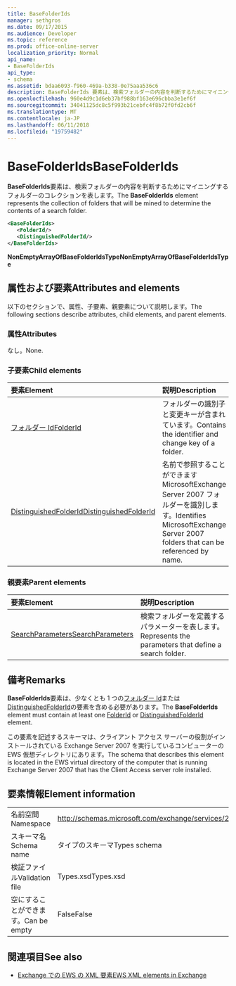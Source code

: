 ```yaml
---
title: BaseFolderIds
manager: sethgros
ms.date: 09/17/2015
ms.audience: Developer
ms.topic: reference
ms.prod: office-online-server
localization_priority: Normal
api_name:
- BaseFolderIds
api_type:
- schema
ms.assetid: bdaa6093-f960-469a-b338-0e75aaa536c6
description: BaseFolderIds 要素は、検索フォルダーの内容を判断するためにマイニングするフォルダーのコレクションを表します。
ms.openlocfilehash: 960e4d9c1d6eb37bf988bf163e696cbba3e1ef6f
ms.sourcegitcommit: 34041125dc8c5f993b21cebfc4f8b72f0fd2cb6f
ms.translationtype: MT
ms.contentlocale: ja-JP
ms.lasthandoff: 06/11/2018
ms.locfileid: "19759482"
---
```

# <a name="basefolderids"></a><span data-ttu-id="260fd-103">BaseFolderIds</span><span class="sxs-lookup"><span data-stu-id="260fd-103">BaseFolderIds</span></span>

<span data-ttu-id="260fd-104">**BaseFolderIds**要素は、検索フォルダーの内容を判断するためにマイニングするフォルダーのコレクションを表します。</span><span class="sxs-lookup"><span data-stu-id="260fd-104">The **BaseFolderIds** element represents the collection of folders that will be mined to determine the contents of a search folder.</span></span> 
  
```xml
<BaseFolderIds>
   <FolderId/>
   <DistinguishedFolderId/>
</BaseFolderIds>
```

 <span data-ttu-id="260fd-105">**NonEmptyArrayOfBaseFolderIdsType**</span><span class="sxs-lookup"><span data-stu-id="260fd-105">**NonEmptyArrayOfBaseFolderIdsType**</span></span>
## <a name="attributes-and-elements"></a><span data-ttu-id="260fd-106">属性および要素</span><span class="sxs-lookup"><span data-stu-id="260fd-106">Attributes and elements</span></span>

<span data-ttu-id="260fd-107">以下のセクションで、属性、子要素、親要素について説明します。</span><span class="sxs-lookup"><span data-stu-id="260fd-107">The following sections describe attributes, child elements, and parent elements.</span></span>
  
### <a name="attributes"></a><span data-ttu-id="260fd-108">属性</span><span class="sxs-lookup"><span data-stu-id="260fd-108">Attributes</span></span>

<span data-ttu-id="260fd-109">なし。</span><span class="sxs-lookup"><span data-stu-id="260fd-109">None.</span></span>
  
### <a name="child-elements"></a><span data-ttu-id="260fd-110">子要素</span><span class="sxs-lookup"><span data-stu-id="260fd-110">Child elements</span></span>

|<span data-ttu-id="260fd-111">**要素**</span><span class="sxs-lookup"><span data-stu-id="260fd-111">**Element**</span></span>|<span data-ttu-id="260fd-112">**説明**</span><span class="sxs-lookup"><span data-stu-id="260fd-112">**Description**</span></span>|
|:-----|:-----|
|[<span data-ttu-id="260fd-113">フォルダー Id</span><span class="sxs-lookup"><span data-stu-id="260fd-113">FolderId</span></span>](folderid.md) <br/> |<span data-ttu-id="260fd-114">フォルダーの識別子と変更キーが含まれています。</span><span class="sxs-lookup"><span data-stu-id="260fd-114">Contains the identifier and change key of a folder.</span></span>  <br/> |
|[<span data-ttu-id="260fd-115">DistinguishedFolderId</span><span class="sxs-lookup"><span data-stu-id="260fd-115">DistinguishedFolderId</span></span>](distinguishedfolderid.md) <br/> |<span data-ttu-id="260fd-116">名前で参照することができます MicrosoftExchange Server 2007 フォルダーを識別します。</span><span class="sxs-lookup"><span data-stu-id="260fd-116">Identifies MicrosoftExchange Server 2007 folders that can be referenced by name.</span></span>  <br/> |
   
### <a name="parent-elements"></a><span data-ttu-id="260fd-117">親要素</span><span class="sxs-lookup"><span data-stu-id="260fd-117">Parent elements</span></span>

|<span data-ttu-id="260fd-118">**要素**</span><span class="sxs-lookup"><span data-stu-id="260fd-118">**Element**</span></span>|<span data-ttu-id="260fd-119">**説明**</span><span class="sxs-lookup"><span data-stu-id="260fd-119">**Description**</span></span>|
|:-----|:-----|
|[<span data-ttu-id="260fd-120">SearchParameters</span><span class="sxs-lookup"><span data-stu-id="260fd-120">SearchParameters</span></span>](searchparameters.md) <br/> |<span data-ttu-id="260fd-121">検索フォルダーを定義するパラメーターを表します。</span><span class="sxs-lookup"><span data-stu-id="260fd-121">Represents the parameters that define a search folder.</span></span>  <br/> |
   
## <a name="remarks"></a><span data-ttu-id="260fd-122">備考</span><span class="sxs-lookup"><span data-stu-id="260fd-122">Remarks</span></span>

<span data-ttu-id="260fd-123">**BaseFolderIds**要素は、少なくとも 1 つの[フォルダー Id](folderid.md)または[DistinguishedFolderId](distinguishedfolderid.md)の要素を含める必要があります。</span><span class="sxs-lookup"><span data-stu-id="260fd-123">The **BaseFolderIds** element must contain at least one [FolderId](folderid.md) or [DistinguishedFolderId](distinguishedfolderid.md) element.</span></span> 
  
<span data-ttu-id="260fd-124">この要素を記述するスキーマは、クライアント アクセス サーバーの役割がインストールされている Exchange Server 2007 を実行しているコンピューターの EWS 仮想ディレクトリにあります。</span><span class="sxs-lookup"><span data-stu-id="260fd-124">The schema that describes this element is located in the EWS virtual directory of the computer that is running Exchange Server 2007 that has the Client Access server role installed.</span></span>
  
## <a name="element-information"></a><span data-ttu-id="260fd-125">要素情報</span><span class="sxs-lookup"><span data-stu-id="260fd-125">Element information</span></span>

|||
|:-----|:-----|
|<span data-ttu-id="260fd-126">名前空間</span><span class="sxs-lookup"><span data-stu-id="260fd-126">Namespace</span></span>  <br/> |http://schemas.microsoft.com/exchange/services/2006/types  <br/> |
|<span data-ttu-id="260fd-127">スキーマ名</span><span class="sxs-lookup"><span data-stu-id="260fd-127">Schema name</span></span>  <br/> |<span data-ttu-id="260fd-128">タイプのスキーマ</span><span class="sxs-lookup"><span data-stu-id="260fd-128">Types schema</span></span>  <br/> |
|<span data-ttu-id="260fd-129">検証ファイル</span><span class="sxs-lookup"><span data-stu-id="260fd-129">Validation file</span></span>  <br/> |<span data-ttu-id="260fd-130">Types.xsd</span><span class="sxs-lookup"><span data-stu-id="260fd-130">Types.xsd</span></span>  <br/> |
|<span data-ttu-id="260fd-131">空にすることができます。</span><span class="sxs-lookup"><span data-stu-id="260fd-131">Can be empty</span></span>  <br/> |<span data-ttu-id="260fd-132">False</span><span class="sxs-lookup"><span data-stu-id="260fd-132">False</span></span>  <br/> |
   
## <a name="see-also"></a><span data-ttu-id="260fd-133">関連項目</span><span class="sxs-lookup"><span data-stu-id="260fd-133">See also</span></span>



- [<span data-ttu-id="260fd-134">Exchange での EWS の XML 要素</span><span class="sxs-lookup"><span data-stu-id="260fd-134">EWS XML elements in Exchange</span></span>](ews-xml-elements-in-exchange.md)

